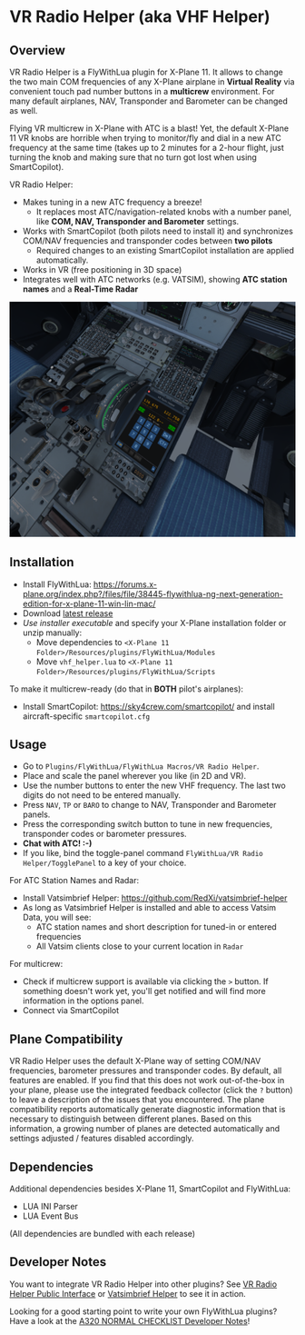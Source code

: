 # VR Radio Helper (aka VHF Helper)
## Overview
VR Radio Helper is a FlyWithLua plugin for X-Plane 11. It allows to change the two main COM frequencies of any X-Plane airplane in **Virtual Reality** via convenient touch pad number buttons in a **multicrew** environment. For many default airplanes, NAV, Transponder and Barometer can be changed as well.

Flying VR multicrew in X-Plane with ATC is a blast! Yet, the default X-Plane 11 VR knobs are horrible when trying to monitor/fly and dial in a new ATC frequency at the same time (takes up to 2 minutes for a 2-hour flight, just turning the knob and making sure that no turn got lost when using SmartCopilot).

VR Radio Helper:
* Makes tuning in a new ATC frequency a breeze!
  * It replaces most ATC/navigation-related knobs with a number panel, like **COM, NAV, Transponder and Barometer** settings.
* Works with SmartCopilot (both pilots need to install it) and synchronizes COM/NAV frequencies and transponder codes between **two pilots**
  * Required changes to an existing SmartCopilot installation are applied automatically.
* Works in VR (free positioning in 3D space)
* Integrates well with ATC networks (e.g. VATSIM), showing **ATC station names** and a **Real-Time Radar**

![VR Radio Helper Screenshot](screenshots/VHFHelperScreenshot2.png "VHF Helper Screenshot")

## Installation
* Install FlyWithLua: https://forums.x-plane.org/index.php?/files/file/38445-flywithlua-ng-next-generation-edition-for-x-plane-11-win-lin-mac/
* Download [latest release](https://github.com/VerticalLongboard/xplane-vhf-helper/releases/latest)
* *Use installer executable* and specify your X-Plane installation folder or unzip manually:
  * Move dependencies to `<X-Plane 11 Folder>/Resources/plugins/FlyWithLua/Modules`
  * Move `vhf_helper.lua` to `<X-Plane 11 Folder>/Resources/plugins/FlyWithLua/Scripts`

To make it multicrew-ready (do that in **BOTH** pilot's airplanes):
* Install SmartCopilot: https://sky4crew.com/smartcopilot/ and install aircraft-specific `smartcopilot.cfg`

## Usage
* Go to `Plugins/FlyWithLua/FlyWithLua Macros/VR Radio Helper`.
* Place and scale the panel wherever you like (in 2D and VR).
* Use the number buttons to enter the new VHF frequency. The last two digits do not need to be entered manually.
* Press `NAV`, `TP` or `BARO` to change to NAV, Transponder and Barometer panels.
* Press the corresponding switch button to tune in new frequencies, transponder codes or barometer pressures.
* **Chat with ATC! :-)**
* If you like, bind the toggle-panel command `FlyWithLua/VR Radio Helper/TogglePanel` to a key of your choice.

For ATC Station Names and Radar:
* Install Vatsimbrief Helper: https://github.com/RedXi/vatsimbrief-helper
* As long as Vatsimbrief Helper is installed and able to access Vatsim Data, you will see:
  * ATC station names and short description for tuned-in or entered frequencies
  * All Vatsim clients close to your current location in `Radar`

For multicrew:
 * Check if multicrew support is available via clicking the `>` button. If something doesn't work yet, you'll get notified and will find more information in the options panel.
 * Connect via SmartCopilot

## Plane Compatibility
VR Radio Helper uses the default X-Plane way of setting COM/NAV frequencies, barometer pressures and transponder codes. By default, all features are enabled. If you find that this does not work out-of-the-box in your plane, please use the integrated feedback collector (click the `?` button) to leave a description of the issues that you encountered. The plane compatibility reports automatically generate diagnostic information that is necessary to distinguish between different planes.
Based on this information, a growing number of planes are detected automatically and settings adjusted / features disabled accordingly.

## Dependencies
Additional dependencies besides X-Plane 11, SmartCopilot and FlyWithLua:
- LUA INI Parser
- LUA Event Bus

(All dependencies are bundled with each release)

## Developer Notes
You want to integrate VR Radio Helper into other plugins? See [VR Radio Helper Public Interface](PUBLIC-INTERFACE.md) or [Vatsimbrief Helper](https://github.com/RedXi/vatsimbrief-helper) to see it in action.

Looking for a good starting point to write your own FlyWithLua plugins? Have a look at the [A320 NORMAL CHECKLIST Developer Notes](https://github.com/VerticalLongboard/xplane-a320-checklist/blob/main/DEVELOPMENT_ENVIRONMENT.md)!
